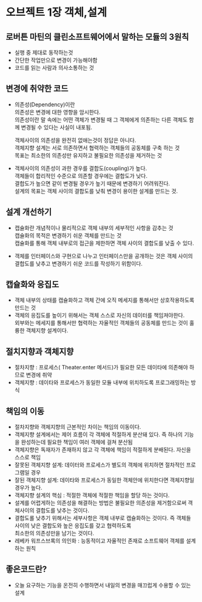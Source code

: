 오브젝트 1장 객체,설계 
====

로버튼 마틴의  클린소프트웨어에서 말하는 모듈의 3원칙
---

- 실행 중 제대로 동작하는것
- 간단한 작업만으로 변경이 가능해야함
- 코드를 읽는 사람과 의사소통하는 것

변경에 취약한 코드
---

- 의존성(Dependency)이란  
  의존성은 변경에 대한 영향을 암시한다.  
  의존성이란 말 속에는 어떤 객체가 변경될 때 그 객체에게 의존하는 다른 객체도 함께 변경될 수 있다는 사실이 내포됨.
  
  객체사이의 의존성을 완전히 없애는것이 정답은 아니다.  
  객체지향 설계는 서로 의존하면서 협력하는 객체들의 공동체를 구축 하는 것   
  목표는 최소한의 의존성만 유지하고 불필요한 의존성을 제거하는 것   
   
- 객체사이의 의존성이 과한 경우를 결합도(coupling)가 높다.  
  객체들이 합리적인 수준으로 의존할 경우에는 결합도가 낮다.  
  결합도가 높으면 같이 변경될 경우가 높기 때문에 변경하기 어려워진다.   
  설계의 목표는 객체 사이의 결합도를 낮춰 변경이 용이한 설계를 만드는 것.   
  
설계 개선하기  
---  
 
- 캡슐화란 개념적이나 물리적으로 객체 내부의 세부적인 사항을 감추는 것   
  캡슐화의 목적은 변경하기 쉬운 객체를 만드는 것   
  캡슐화를 통해 객체 내부로의 접근을 제한하면 객체 사이의 결합도를 낮출 수 있다.
  
- 객체를 인터페이스와 구현으로 나누고 인터페이스만을 공개하는 것은 객체 사이의 결합도를 낮추고 변경하기 쉬운 코드를 작성하기   위함이다.

캡슐화와 응집도
---

- 객체 내부의 상태를 캡슐화하고 객체 간에 오직 메세지를 통해서만 상호작용하도록 만드는 것    
- 객체의 응집도를 높이기 위해서는 객체 스스로 자신의 데이터를 책임져야한다.   
  외부와는 메세지를 통해서만 협력하는 자율적인 객체들의 공동체를 만드는 것이 훌륭한 객체지향 설계이다.
  
절치지향과 객체지향  
---
- 절차지향 : 프로세스( Theater.enter 메서드)가 필요한 모든 데이타에 의존해야 하므로 변경에 취약   
- 객체지향 : 데이타와 프로세스가 동일한 모듈 내부에 위치하도록 프로그래밍하는 방식

책임의 이동
---
- 절차지향와 객체지향의 근본적인 차이는 책임의 이동이다.   
- 객체지향 설계에서는 제어 흐름이 각 객체에 적절하게 분산돼 있다. 즉 하나의 기능을 완성하는데 필요한 책임이 여러 객체에 걸쳐 분산됨   
- 객체지향은 독재자가 존재하지 않고 각 객체에 책임이 적절하게 분배된다. 자신을 스스로 책임
- 잘못된 객체지향 설계: 데이터와 프로세스가 별도의 객체에 위치하면 절차적인 프로그램일 경우
- 잘된 객체지향 설계: 데이타와 프로세스가 동일한 객체안에 위치한다면 객체지향일 경우가 높다.
- 객체지향 설계의 핵심 : 적절한 객체에 적절한 책임을 할당 하는 것이다.
- 설계를 어렵게하는 의존성을 해결하는 방법은 불필요한 의존성을 제거함으로써 객체사이의 결합도를 낮추는 것이다.
- 결합도롤 낮추기 위해서는 세부사항은 객체 내부로 캡슐화하는 것이다. 즉 객체들 사이의 낮은 결합도와 높은 응집도를 갖고 협력하도록   
최소한의 의존성만을 남기는 것이다.
- 레베카 워프스브록의 의인화 : 능동적이고 자율적인 존재로 소프트웨어 객체를 설계하는 원칙

좋은코드란?
---
- 오늘 요구하는 기능을 온전히 수행하면서 내일의 변경을 매끄럽게 수용할 수 있는 설계